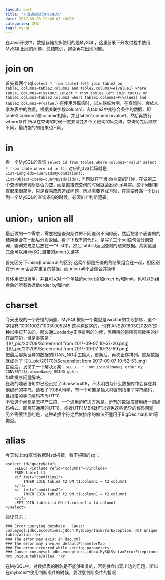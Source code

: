 ```yaml
---
layout: post
title: "开发遇到过的MYSQL坑"
date: 2017-09-03 22:49:03 +0800
categories: 基础
tags: mysql
---
```


在Java开发中，数据存储大多使用的是MySQL，这里记录下开发过程中使用MySQL出现的问题，总结教训，避免再次出现问题。

# join on
首先看两个sql
`select * from table1 left join table2 on table1.column1=table2.column2 and table2.column3=#{value1} where table1.column1=#{value2}`
`select * from table1 left join table2 on table1.column1=table2.column2 where table1.column1=#{value2} and table2.column3=#{value1}`
在使用外联结时，以左联结为例，在查询时，会依次拿左表中的数据，根据关联字段column1，去table2中找符合条件的数据，即table2.column2和column1相等，并且table2.column3=value1，然后再执行where条件
所以在查询的时候一定要清楚各个关键词的优先级，查询的先后顺序不同，最终查的的结果也不同。


# in
看一个MySQL的查询
`select id from table1 where column1='value'`
`select * from table where id in ();`
对应的java代码就是
`List<Long>ids=queryIdsByCondition();`
`List<Object>items=queryByIds(ids);`
问题就在于当ids为空的时候，在做第二个查询前未判断是否为空，而是直接做查询的时候就会出现sql异常。这个问题排查起来很简单，只是容易疏忽造成问题，所以需要养成习惯，在需要传递一个List到一个MySQL的查询语句的时候，必须加上判断逻辑。



# union，union all
最近做的一个需求，需要根据查询条件的不同查询不同的表，然后把各个表查的的结果组合在一起后分页返回。看了下现有的代码，是写了三个sql语句做分别查询，查询完成之后放在一个List中，然后subList返回查的的结果数据。其实这里完全可以用MySQL自带的union关键字

首先区分下union和union all的区别
这两个都是把查的的结果组合在一起，但区别在于union会合并重复的数据，而union all不会做合并操作

具体用法很简单，并且可以对一个单独的select添加order by和limit，也可以对组合后的所有数据做order by和limit


# charset
今天出现的一个奇怪的问题，MySQL按照一个类型是varchar的字段排序，这个字段有'10001002710030005245'这种纯数字的，也有'ANS201603020283'这种以字母开头的，那么通过orderby正序排列的时候，我期待的是所有纯数字的排在最前边，但是事实是：  
![](/_pic/201709/Screenshot from 2017-09-07 10-38-20.png)  
![](/_pic/201709/Screenshot from 2017-09-07 10-38-59.png)  
把最后那条诡异的数据的LOAN_NO手工输入，更新后，再次正序排列，这条数据就成为了
![](/_pic/201709/Screenshot from 2017-09-07 10-52-53.png)  
百度后，发现了一个解决方案：`SELECT * FROM {$tableName} order by  CONVERT(${columnName} USING gbk);`  
如此排序问题解决。  
在我的建表语句中已经设定了charset=utf8，不太明白为什么数据库中会存在其他编码的字符。请教了下DBA同学，有一个可能是输入时强制指定了字符编码，且指定的字符编码不为UTF8.  
不管这个问题是怎样产生的，一个通用的解决方案是，所有的数据库使用统一的编码格式，即目前通用的UTF8，或者UTF8MB4就可以避免这些诡异的编码问题  
另外需要注意的是，这种转换字符之后做排序的做法不适用于BigDecimal和Int等类型。

# alias  
今天线上sql查询数据时sql报错，看下报错的sql：

~~~
<select id="queryData">
    SELECT <include refid="columns"></include>
    FROM table1 t1
    <if test="condition1">
        INNER JOIN table2 t2 ON t1.column1 = t2.column1
    </if>
    <if test="condition2">
        INNER JOIN table3 t2 ON t1.column1 = t2.column1
    </if>  
    LEFT JOIN table4 t4 ON t1.column1 = t4.column1   
</select>
~~~

错误日志：

~~~
### Error querying database.  Cause: com.mysql.jdbc.exceptions.jdbc4.MySQLSyntaxErrorException: Not unique table/alias: 'kr'
### The error may exist in dao.xml
### The error may involve defaultParameterMap
### The error occurred while setting parameters
### Cause: com.mysql.jdbc.exceptions.jdbc4.MySQLSyntaxErrorException: Not unique table/alias: 'kr'
~~~

在MySQL中，对数据表的别名是不能够重复的，否则就会出现上边的问题，所以在mybatis中使用判断条件的时候，要注意判断条件的情况


